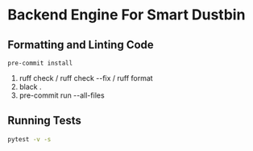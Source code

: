# Backend Engine For Smart Dustbin

## Formatting and Linting Code

   ```pre-commit install```

1. ruff check / ruff check --fix / ruff format
2. black .
3. pre-commit run --all-files

## Running Tests

   ```bash
   pytest -v -s